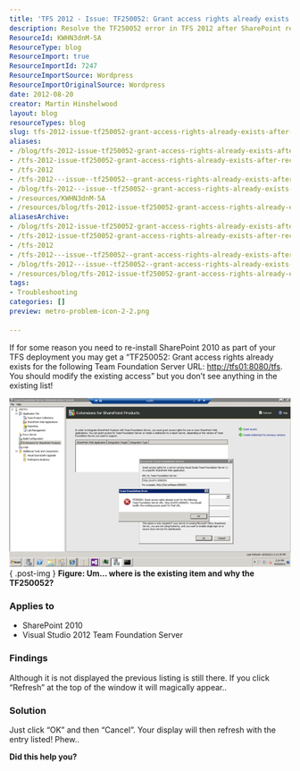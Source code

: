 ```yaml
---
title: 'TFS 2012 - Issue: TF250052: Grant access rights already exists after reconfigure of SharePoint'
description: Resolve the TF250052 error in TFS 2012 after SharePoint reconfiguration. Discover the simple refresh solution to access rights issues. Get help now!
ResourceId: KWHN3dnM-5A
ResourceType: blog
ResourceImport: true
ResourceImportId: 7247
ResourceImportSource: Wordpress
ResourceImportOriginalSource: Wordpress
date: 2012-08-20
creator: Martin Hinshelwood
layout: blog
resourceTypes: blog
slug: tfs-2012-issue-tf250052-grant-access-rights-already-exists-after-reconfigure-of-sharepoint
aliases:
- /blog/tfs-2012-issue-tf250052-grant-access-rights-already-exists-after-reconfigure-of-sharepoint
- /tfs-2012-issue-tf250052-grant-access-rights-already-exists-after-reconfigure-of-sharepoint
- /tfs-2012
- /tfs-2012---issue--tf250052--grant-access-rights-already-exists-after-reconfigure-of-sharepoint
- /blog/tfs-2012---issue--tf250052--grant-access-rights-already-exists-after-reconfigure-of-sharepoint
- /resources/KWHN3dnM-5A
- /resources/blog/tfs-2012-issue-tf250052-grant-access-rights-already-exists-after-reconfigure-of-sharepoint
aliasesArchive:
- /blog/tfs-2012-issue-tf250052-grant-access-rights-already-exists-after-reconfigure-of-sharepoint
- /tfs-2012-issue-tf250052-grant-access-rights-already-exists-after-reconfigure-of-sharepoint
- /tfs-2012
- /tfs-2012---issue--tf250052--grant-access-rights-already-exists-after-reconfigure-of-sharepoint
- /blog/tfs-2012---issue--tf250052--grant-access-rights-already-exists-after-reconfigure-of-sharepoint
- /resources/blog/tfs-2012-issue-tf250052-grant-access-rights-already-exists-after-reconfigure-of-sharepoint
tags:
- Troubleshooting
categories: []
preview: metro-problem-icon-2-2.png

---
```

If for some reason you need to re-install SharePoint 2010 as part of your TFS deployment you may get a “TF250052: Grant access rights already exists for the following Team Foundation Server URL: [http://tfs01:8080/tfs](http://tfs01:8080/tfs). You should modify the existing access” but you don’t see anything in the existing list!

[![image](images/image_thumb60-1-1.png "image")](http://blog.hinshelwood.com/files/2012/08/image60.png)  
{ .post-img }
**Figure: Um… where is the existing item and why the TF250052?**

### Applies to

- SharePoint 2010
- Visual Studio 2012 Team Foundation Server

### Findings

Although it is not displayed the previous listing is still there. If you click “Refresh” at the top of the window it will magically appear..

### Solution

Just click “OK” and then “Cancel”. Your display will then refresh with the entry listed! Phew..

**Did this help you?**

